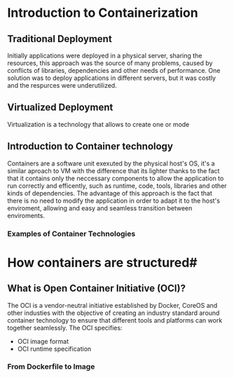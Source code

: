 # **Introduction to Containerization**

## Traditional Deployment
Initially applications were deployed in a physical server, sharing the resources, this approach was the 
source of many problems, caused by conflicts of libraries, dependencies and other needs of performance.
One solution was to deploy applications in different servers, but it was costly and the respurces were 
underutilized.

## Virtualized Deployment

Virtualization is a technology that allows to create one or mode 

## Introduction to Container technology
Containers are a software unit exexuted by the physical host's OS, it's a similar aproach to VM with the
difference that its lighter thanks to the fact that it contains only the neccessary components to allow
the application to run correctly and efficently, such as runtime, code, tools, libraries and other
kinds of dependencies. The advantage of this approach is the fact that there is no need to modify the 
application in order to adapt it to the host's enviroment, allowing and easy and seamless transition between
enviroments.

### Examples of Container Technologies


# How containers are structured#



## What is Open Container Initiative (OCI)?
The OCI is a vendor-neutral initiative established by Docker, CoreOS and other industies with the objective of creating an industry standard around container technology to ensure that different tools and platforms can work together seamlessly.
The OCI specifies:
- OCI image format
- OCI runtime specification


### From Dockerfile to Image













